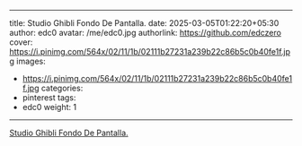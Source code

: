 
---
title: Studio Ghibli Fondo De Pantalla.
date: 2025-03-05T01:22:20+05:30
author: edc0
avatar: /me/edc0.jpg
authorlink: https://github.com/edczero
cover: https://i.pinimg.com/564x/02/11/1b/02111b27231a239b22c86b5c0b40fe1f.jpg
images:
   - https://i.pinimg.com/564x/02/11/1b/02111b27231a239b22c86b5c0b40fe1f.jpg
categories:
  - pinterest
tags:
  - edc0
weight: 1
---

<!--more-->

[Studio Ghibli Fondo De Pantalla.](https://in.pinterest.com/pin/91901648640207395/)

	